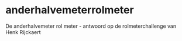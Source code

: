 # anderhalvemeterrolmeter
De anderhalvemeter rol meter - antwoord op de rolmeterchallenge van Henk Rijckaert
